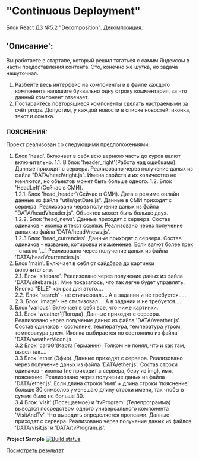 # "Continuous Deployment"  
Блок React ДЗ №5.2 "Decomposition". Декомпозиция. 

## 'Описание':  
Вы работаете в стартапе, который решил тягаться с самим Яндексом в части предоставления контента. Это, конечно же шутка, но задача нешуточная.  
1. Разбейте весь интерфейс на компоненты и в файле каждого компонента напишите буквально одну строку комментария, за что данный компонент отвечает.  
2. Постарайтесь повторящиеся компоненты сделать настраемыми за счёт props. Допустим, у каждой новости в списке новостей: иконка, текст и ссылка.  
### ПОЯСНЕНИЯ:
Проект реализован со следующими предположениями:
   1. Блок 'head'. Включает в себя всю вернюю часть до курса валют включительно.
      1.1. В блок 'header_right'(Работа над ошибками). Данные приходят с сервера. Реализовано через получение даных из файла "DATA/headVright.js".
         Имена свойств и их количество не меняются, но объектов может быть больше одного.
      1.2. Блок 'HeadLeft'(Сейчас в СМИ).  
            1.2.1. Блок 'head_header'(Сейчас в СМИ). Дата в режиме онлайн данные из файла "utils/getDate.js". Данные в СМИ приходят с сервера.
               Реализовано через получение даных из файла "DATA/headVheader.js". Объектов может быть больше двух.  
            1.2.2. Блок 'head_news'. Данные приходят с сервера. Состав одинаков - иконка и текст ссылки. Реализовано через
               получение даных из файла 'DATA/headVnews.js'.  
            1.2.3 Блок 'head_сurrencies'. Данные приходят с сервера. Состав одинаков - название, котировка и изменение. Если
               валют более трех - ставлю '...'. Реализовано через получение даных из файла 'DATA/headVсurrencies.js'.  
   2. Блок 'main'. Включает в себя от сайдбара до картинки включительно.  
      2.1. Блок 'sitebare'. Реализовано через получение даных из файла 'DATA/sitebare.js'. Мне показалось, что так легче будет
         управлять. Кнопка "ЕЩЕ" как раз для этого....  
      2.2. Блок 'search' - не стилизовал.... А в задании  и не требуется.....  
      2.3. Блок 'image'- не стилизовал.... А в задании  и не требуется.....  
   3. Блок 'various'. Включает в себя все, что ниже картинки.  
      3.1. Блок 'weather'(Погода). Данные приходят с сервера. Реализовано через получение даных из файла 'DATA/weather.js'.
         Состав одинаков - состояние, температура, температура утром, температура днем. Иконка выбирается по состоянию из
         файла 'DATA/weatherVicon.js.   
      3.2 Блок 'cardG'(Карта Германии). Толком не понял, что и как там, вывел так....  
      3.3 Блок 'ether'(Эфир).  Данные приходят с сервера. Реализовано через получение даных из файла 'DATA/ether.js'. Состав 
         строки одинаков - иконка (не приходит с сервера, беру из img), имя, пояснение. Реализовано через получение
         даных из файла 'DATA/ether.js'. Если длина строки 'имя' + длина строки 'пояснение' больше 30 символов уменьшаю
          длину строки имени, так чтобы в сумме было не больше 30.  
      3.4 Блок 'visit' (Посещаемое) и 'tvProgram' (Телепрограмма) выводтся посредством одного универсального компонента 
         'VisitAndTv'. Что выводить определяется пропсами. Данные приходят с сервера. Реализовано через получение даных
         из файлов 'DATA/visit.js' и 'DATA/tvProgram.js'.

**Project Sample** [![Build status](https://ci.appveyor.com/api/projects/status/go9hgwob7idsq03b?svg=true)](https://ci.appveyor.com/project/Gronik4/react5-2c-ndn)

[Посмотреть результат]( https://gronik4.github.io/react5.2c-ndn/ )
